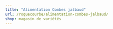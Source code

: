 ```yaml
---
title: "Alimentation Combes jalbaud"
url: /roquecourbe/alimentation-combes-jalbaud/
shop: magasin de variétés
---
```

